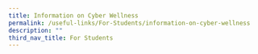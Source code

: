 ```yaml
---
title: Information on Cyber Wellness
permalink: /useful-links/For-Students/information-on-cyber-wellness
description: ""
third_nav_title: For Students
---
```


